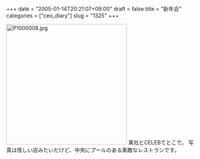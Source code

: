 +++
date = "2005-01-14T20:21:07+09:00"
draft = false
title = "新年会"
categories = ["ceo_diary"]
slug = "1325"
+++

<img src="http://ieiriblog.jugem.cc/?image=4109" class="pict" width="320" alt="P1000008.jpg" />
某社とCELEBてとこで。
写真は怪しい店みたいだけど、中央にプールのある素敵なレストランです。
